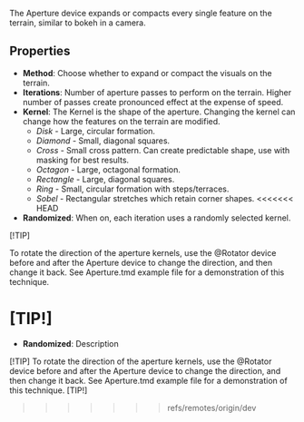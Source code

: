 The Aperture device expands or compacts every single feature on the terrain, similar to bokeh in a camera.

## Properties

- **Method**: Choose whether to expand or compact the visuals on the terrain.
- **Iterations**: Number of aperture passes to perform on the terrain. Higher number of passes create pronounced effect at the expense of speed.
- **Kernel**: The Kernel is the shape of the aperture. Changing the kernel can change how the features on the terrain are modified.
    - *Disk* - Large, circular formation.
    - *Diamond* - Small, diagonal squares.
    - *Cross* - Small cross pattern. Can create predictable shape, use with masking for best results.
    - *Octagon* - Large, octagonal formation.
    - *Rectangle* - Large, diagonal squares.
    - *Ring* - Small, circular formation with steps/terraces.
    - *Sobel* - Rectangular stretches which retain corner shapes.
<<<<<<< HEAD
- **Randomized**: When on, each iteration uses a randomly selected kernel.

[!TIP]

To rotate the direction of the aperture kernels, use the @Rotator device before and after the Aperture device to change the direction, and then change it back. See Aperture.tmd example file for a demonstration of this technique.

[TIP!]
=======
- **Randomized**: Description

[!TIP]
To rotate the direction of the aperture kernels, use the @Rotator device before and after the Aperture device to change the direction, and then change it back. See Aperture.tmd example file for a demonstration of this technique.
[TIP!]
>>>>>>> refs/remotes/origin/dev
